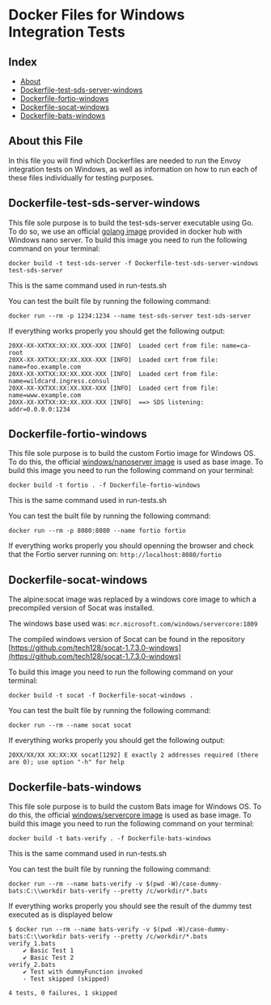 # Docker Files for Windows Integration Tests

## Index

- [About](#about-this-file)
- [Dockerfile-test-sds-server-windows](#dockerfile-test-sds-server-windows)
- [Dockerfile-fortio-windows](#dockerfile-fortio-windows)
- [Dockerfile-socat-windows](#dockerfile-socat-windows)
- [Dockerfile-bats-windows](#dockerfile-bats-windows)

## About this File

In this file you will find which Dockerfiles are needed to run the Envoy integration tests on Windows, as well as information on how to run each of these files individually for testing purposes.

## Dockerfile-test-sds-server-windows

This file sole purpose is to build the test-sds-server executable using Go. To do so, we use an official [golang image](https://hub.docker.com/_/golang/) provided in docker hub with Windows nano server.
To build this image you need to run the following command on your terminal:

```shell
docker build -t test-sds-server -f Dockerfile-test-sds-server-windows test-sds-server
```

This is the same command used in run-tests.sh

You can test the built file by running the following command:

```shell
docker run --rm -p 1234:1234 --name test-sds-server test-sds-server
```

If everything works properly you should get the following output:

```shell
20XX-XX-XXTXX:XX:XX.XXX-XXX [INFO]  Loaded cert from file: name=ca-root
20XX-XX-XXTXX:XX:XX.XXX-XXX [INFO]  Loaded cert from file: name=foo.example.com
20XX-XX-XXTXX:XX:XX.XXX-XXX [INFO]  Loaded cert from file: name=wildcard.ingress.consul
20XX-XX-XXTXX:XX:XX.XXX-XXX [INFO]  Loaded cert from file: name=www.example.com
20XX-XX-XXTXX:XX:XX.XXX-XXX [INFO]  ==> SDS listening: addr=0.0.0.0:1234
```

## Dockerfile-fortio-windows

This file sole purpose is to build the custom Fortio image for Windows OS. To do this, the official [windows/nanoserver image](https://hub.docker.com/_/microsoft-windows-nanoserver) is used as base image.
To build this image you need to run the following command on your terminal:

```shell
docker build -t fortio . -f Dockerfile-fortio-windows
```

This is the same command used in run-tests.sh

You can test the built file by running the following command:

```shell
docker run --rm -p 8080:8080 --name fortio fortio
```

If everything works properly you should openning the browser and check that the Fortio server running on: `http://localhost:8080/fortio`

## Dockerfile-socat-windows

The alpine:socat image was replaced by a windows core image to which a precompiled version of Socat was installed.

The windows base used was: `mcr.microsoft.com/windows/servercore:1809`

The compiled windows version of Socat can be found in the repository [https://github.com/tech128/socat-1.7.3.0-windows](https://github.com/tech128/socat-1.7.3.0-windows)

To build this image you need to run the following command on your terminal:

```shell
docker build -t socat -f Dockerfile-socat-windows .
```

You can test the built file by running the following command:

```shell
docker run --rm --name socat socat
```

If everything works properly you should get the following output:

```shell
20XX/XX/XX XX:XX:XX socat[1292] E exactly 2 addresses required (there are 0); use option "-h" for help
```

## Dockerfile-bats-windows

This file sole purpose is to build the custom Bats image for Windows OS. To do this, the official [windows/servercore image](https://hub.docker.com/_/microsoft-windows-servercore) is used as base image.
To build this image you need to run the following command on your terminal:

```shell
docker build -t bats-verify . -f Dockerfile-bats-windows
```

This is the same command used in run-tests.sh

You can test the built file by running the following command:

```shell
docker run --rm --name bats-verify -v $(pwd -W)/case-dummy-bats:C:\\workdir bats-verify --pretty /c/workdir/*.bats
```

If everything works properly you should see the result of the dummy test executed as is displayed below

```shell
$ docker run --rm --name bats-verify -v $(pwd -W)/case-dummy-bats:C:\\workdir bats-verify --pretty /c/workdir/*.bats
verify_1.bats
    ✔ Basic Test 1
    ✔ Basic Test 2
verify_2.bats
    ✔ Test with dummyFunction invoked
    - Test skipped (skipped)

4 tests, 0 failures, 1 skipped
```
